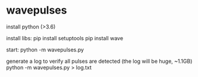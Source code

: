 # wavepulses

install python (>3.6)

install libs:
pip install setuptools
pip install wave


start:
python -m wavepulses.py


generate a log to verify all pulses are detected (the log will be huge, ~1.1GB)
python -m wavepulses.py > log.txt

